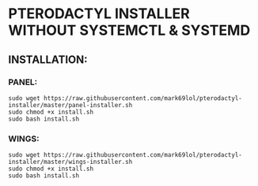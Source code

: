 # PTERODACTYL INSTALLER WITHOUT SYSTEMCTL & SYSTEMD

## INSTALLATION:
### PANEL:
```
sudo wget https://raw.githubusercontent.com/mark69lol/pterodactyl-installer/master/panel-installer.sh
sudo chmod +x install.sh
sudo bash install.sh
```
### WINGS:
```
sudo wget https://raw.githubusercontent.com/mark69lol/pterodactyl-installer/master/wings-installer.sh
sudo chmod +x install.sh
sudo bash install.sh
```
